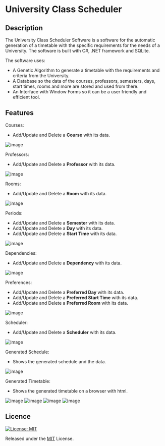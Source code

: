 # University Class Scheduler

## Description
The University Class Scheduler Software is a software for the automatic generation of a timetable with the specific requirements for the needs of a University.
The software is built with C#, .NET framework and SQLite.

The software uses:
 - A Genetic Algorithm to generate a timetable with the requirements and criteria from the University.
 - A Database so the data of the courses, professors, semesters, days, start times, rooms and more are stored and used from there.
 - An Interface with Window Forms so it can be a user friendly and efficient tool.

## Features

Courses:
- Add/Update and Delete a **Course** with its data.

![image](https://github.com/nickarabidis/UniTimetableScheduler/assets/75751845/517b080f-a015-48f9-9fc8-c70540b424eb)

Professors:
- Add/Update and Delete a **Professor** with its data.

![image](https://github.com/nickarabidis/UniTimetableScheduler/assets/75751845/766436c6-cf0d-4f24-a31c-8bab35ee5461)

Rooms:
- Add/Update and Delete a **Room** with its data.

![image](https://github.com/nickarabidis/UniTimetableScheduler/assets/75751845/c26e9492-1508-47f2-8fbd-e93201ffb9f3)

Periods:
- Add/Update and Delete a **Semester** with its data.
- Add/Update and Delete a **Day** with its data.
- Add/Update and Delete a **Start Time** with its data.

![image](https://github.com/nickarabidis/UniTimetableScheduler/assets/75751845/74c57c2d-eb36-498e-ae3b-b2a293f969e9)

Dependencies:
- Add/Update and Delete a **Dependency** with its data.

![image](https://github.com/nickarabidis/UniTimetableScheduler/assets/75751845/dccf2984-5f07-4aa1-9d1e-17546ff359f9)

Preferences:
- Add/Update and Delete a **Preferred Day** with its data.
- Add/Update and Delete a **Preferred Start Time** with its data.
- Add/Update and Delete a **Preferred Room** with its data.

![image](https://github.com/nickarabidis/UniTimetableScheduler/assets/75751845/b0433e78-d76e-49b3-a5f5-6e5af9a3fcd5)

Scheduler:
- Add/Update and Delete a **Scheduler** with its data.

![image](https://github.com/nickarabidis/UniTimetableScheduler/assets/75751845/12376004-6a11-4306-8540-eddf925e1501)

Generated Schedule:
- Shows the generated schedule and the data.

![image](https://github.com/nickarabidis/UniTimetableScheduler/assets/75751845/7adfaa75-b225-4aa4-a9a9-f9b79b80d2c9)

Generated Timetable:
- Shows the generated timetable on a browser with html.

![image](https://github.com/nickarabidis/UniTimetableScheduler/assets/75751845/ee66ebb2-4de9-496a-ba3f-ac8a06265178)
![image](https://github.com/nickarabidis/UniTimetableScheduler/assets/75751845/89630004-b976-411f-9ca8-1620c95d8ed9)
![image](https://github.com/nickarabidis/UniTimetableScheduler/assets/75751845/28a06329-6732-4bb0-a192-733af188b69f)
![image](https://github.com/nickarabidis/UniTimetableScheduler/assets/75751845/f528a77f-24df-4963-a186-168dabee974c)


## Licence
[![License: MIT](https://img.shields.io/badge/License-MIT-yellow.svg)](https://opensource.org/licenses/MIT)

Released under the [MIT](https://github.com/nickarabidis/UniTimetableScheduler/blob/main/LICENSE) License.
